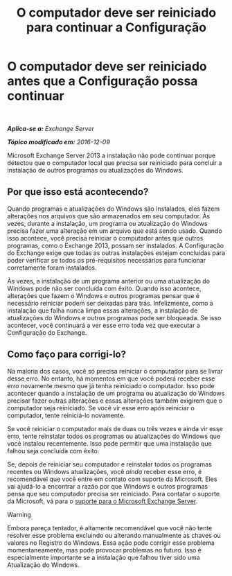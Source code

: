 ﻿---
title: 'O computador deve ser reiniciado para continuar a Configuração'
TOCTitle: O computador deve ser reiniciado antes que a Configuração possa continuar
ms:assetid: d5c73280-4e54-473a-b328-9673af11e2c0
ms:mtpsurl: https://technet.microsoft.com/pt-br/library/ms.exch.setupreadiness.rebootpending(v=EXCHG.150)
ms:contentKeyID: 50486735
ms.date: 05/22/2018
mtps_version: v=EXCHG.150
ms.translationtype: MT
---

# O computador deve ser reiniciado antes que a Configuração possa continuar

 

_**Aplica-se a:** Exchange Server_

_**Tópico modificado em:** 2016-12-09_

Microsoft Exchange Server 2013 a instalação não pode continuar porque detectou que o computador local que precisa ser reiniciado para concluir a instalação de outros programas ou atualizações do Windows.

## Por que isso está acontecendo?

Quando programas e atualizações do Windows são instalados, eles fazem alterações nos arquivos que são armazenados em seu computador. Às vezes, durante a instalação, um programa ou atualização do Windows precisa fazer uma alteração em um arquivo que está sendo usado. Quando isso acontece, você precisa reiniciar o computador antes que outros programas, como o Exchange 2013, possam ser instalados. A Configuração do Exchange exige que todas as outras instalações estejam concluídas para poder verificar se todos os pré-requisitos necessários para funcionar corretamente foram instalados.

Às vezes, a instalação de um programa anterior ou uma atualização do Windows pode não ser concluída com êxito. Quando isso acontece, alterações que fazem o Windows e outros programas pensar que é necessário reiniciar podem ser deixadas para trás. Infelizmente, como a instalação que falha nunca limpa essas alterações, a instalação de atualizações do Windows e outros programas pode ser bloqueada. Se isso acontecer, você continuará a ver esse erro toda vez que executar a Configuração do Exchange.

## Como faço para corrigi-lo?

Na maioria dos casos, você só precisa reiniciar o computador para se livrar desse erro. No entanto, há momentos em que você poderá receber esse erro novamente mesmo que já tenha reiniciado o computador. Isso pode acontecer quando a instalação de um programa ou atualização do Windows precisar fazer outras alterações e essas alterações também exigirem que o computador seja reiniciado. Se você vir esse erro após reiniciar o computador, tente reiniciá-lo novamente.

Se você reiniciar o computador mais de duas ou três vezes e ainda vir esse erro, tente reinstalar todos os programas ou atualizações do Windows que você instalou recentemente. Isso pode permitir que uma instalação que falhou seja concluída com êxito.

Se, depois de reiniciar seu computador e reinstalar todos os programas recentes ou Windows atualizações, você *ainda* receber esse erro, é recomendável que você entre em contato com suporte da Microsoft. Eles vai ajudá-lo a encontrar a razão por que Windows e outros programas pensa que seu computador precisa ser reiniciado. Para contatar o suporte da Microsoft, vá para o [suporte para o Microsoft Exchange Server](https://go.microsoft.com/fwlink/p/?linkid=525940).


> [!WARNING]
> Embora pareça tentador, é altamente recomendável que você não tente resolver esse problema excluindo ou alterando manualmente as chaves ou valores no Registro do Windows. Essa ação pode corrigir esse problema momentaneamente, mas pode provocar problemas no futuro. Isso é especialmente importante se a instalação que falhou tiver sido uma Atualização do Windows.



